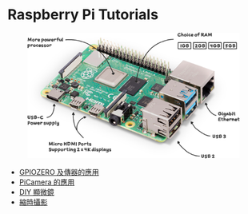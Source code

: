 # Raspberry Pi Tutorials

<figure><img src=".gitbook/assets/image.png" alt=""><figcaption></figcaption></figure>

* [GPIOZERO 及傳器的應用](broken-reference)
* [PiCamera 的應用](broken-reference)
* [DIY 顯微鏡](broken-reference)
* [縮時攝影](broken-reference)
